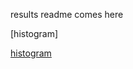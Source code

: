 results readme comes here

[histogram]


[histogram](https://github.com/Ravasz/nuc_exercise/blob/7858defe6cb0ff2855e13cb724b9fc531ea2b2c8/src/test.png)